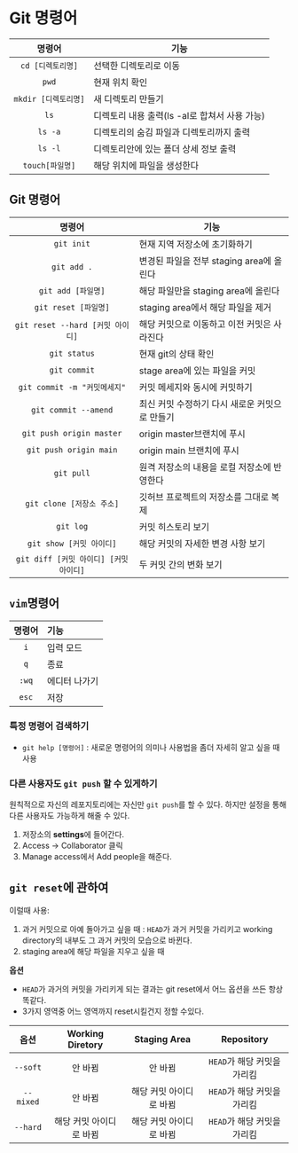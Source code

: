 # Git 명령어

|        명령어        | 기능                                          |
| :------------------: | --------------------------------------------- |
|  `cd [디렉토리명]`   | 선택한 디렉토리로 이동                        |
|        `pwd`         | 현재 위치 확인                                |
| `mkdir [디렉토리명]` | 새 디렉토리 만들기                            |
|         `ls`         | 디렉토리 내용 출력(ls -al로 합쳐서 사용 가능) |
|       `ls -a`        | 디렉토리의 숨김 파일과 디렉토리까지 출력      |
|       `ls -l`        | 디렉토리안에 있는 폴더 상세 정보 출력         |
|   `touch[파일명]`    | 해당 위치에 파일을 생성한다                   |

## Git 명령어

|                 명령어                 | 기능                                           |
| :------------------------------------: | ---------------------------------------------- |
|               `git init`               | 현재 지역 저장소에 초기화하기                  |
|              `git add .`               | 변경된 파일을 전부 staging area에 올린다       |
|           `git add [파일명]`           | 해당 파일만을 staging area에 올린다            |
|          `git reset [파일명]`          | staging area에서 해당 파일을 제거              |
|    `git reset --hard [커밋 아이디]`    | 해당 커밋으로 이동하고 이전 커밋은 사라진다    |
|              `git status`              | 현재 git의 상태 확인                           |
|              `git commit`              | stage area에 있는 파일을 커밋                  |
|      `git commit -m "커밋메세지"`      | 커밋 메세지와 동시에 커밋하기                  |
|          `git commit --amend`          | 최신 커밋 수정하기 다시 새로운 커밋으로 만들기 |
|        `git push origin master`        | origin master브랜치에 푸시                     |
|         `git push origin main`         | origin main 브랜치에 푸시                      |
|               `git pull`               | 원격 저장소의 내용을 로컬 저장소에 반영한다    |
|       `git clone [저장소 주소]`        | 깃허브 프로젝트의 저장소를 그대로 복제         |
|               `git log`                | 커밋 히스토리 보기                             |
|        `git show [커밋 아이디]`        | 해당 커밋의 자세한 변경 사항 보기              |
| `git diff [커밋 아이디] [커밋 아이디]` | 두 커밋 간의 변화 보기                         |

## `vim`명령어

| 명령어 | 기능          |
| :----: | :------------ |
|  `i`   | 입력 모드     |
|  `q`   | 종료          |
| `:wq`  | 에디터 나가기 |
| `esc`  | 저장          |

### 특정 명령어 검색하기

- `git help [명령어]` : 새로운 명령어의 의미나 사용법을 좀더 자세히 알고 싶을 때 사용

### 다른 사용자도 `git push` 할 수 있게하기

원칙적으로 자신의 레포지토리에는 자신만 `git push`를 할 수 있다. 하지만 설정을 통해 다른 사용자도 가능하게 해줄 수 있다.

1. 저장소의 <b>settings</b>에 들어간다.
2. Access -> Collaborator 클릭
3. Manage access에서 Add people을 해준다.

## `git reset`에 관하여

이럴때 사용:

1. 과거 커밋으로 아예 돌아가고 싶을 때 : `HEAD`가 과거 커밋을 가리키고 working directory의 내부도 그 과거 커밋의 모습으로 바뀐다.
2. staging area에 해당 파일을 지우고 싶을 때

<b>옵션</b>

- `HEAD`가 과거의 커밋을 가리키게 되는 결과는 git reset에서 어느 옵션을 쓰든 항상 똑같다.
- 3가지 영역중 어느 영역까지 reset시킬건지 정할 수있다.

|   옵션    |    Working Diretory     |      Staging Area       |         Repository          |
| :-------: | :---------------------: | :---------------------: | :-------------------------: |
| `--soft`  |         안 바뀜         |         안 바뀜         | `HEAD`가 해당 커밋을 가리킴 |
| `--mixed` |         안 바뀜         | 해당 커밋 아이디로 바뀜 | `HEAD`가 해당 커밋을 가리킴 |
| `--hard`  | 해당 커밋 아이디로 바뀜 | 해당 커밋 아이디로 바뀜 | `HEAD`가 해당 커밋을 가리킴 |
